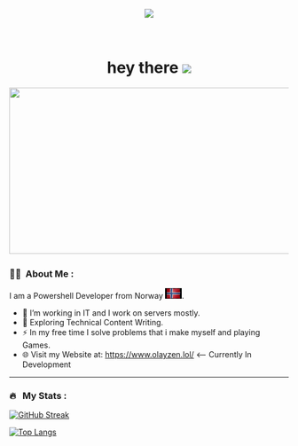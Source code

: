 
<p align="center"><img src="https://media.giphy.com/media/M9gbBd9nbDrOTu1Mqx/giphy.gif" width="100"/></p>
<p align="center">
</p>
<p align="center">
</p>
<p align="center"><img src="https://komarev.com/ghpvc/?username=olayzen&style=flat-square&color=blue" alt=""></p>

<h1 align="center">hey there <img src="https://media.giphy.com/media/hvRJCLFzcasrR4ia7z/giphy.gif" width="40"></h1>

<p align="center"><img src="https://media.giphy.com/media/dWesBcTLavkZuG35MI/giphy.gif" width="600" height="300"  /></p>

### :woman_technologist: &nbsp;About Me :

I am a Powershell Developer from  Norway <img src="flag.gif" width="30">.

- 🔭 I’m working in IT and I work on servers mostly.
- 🌱 Exploring Technical Content Writing.
- ⚡ In my free time I solve problems that i make myself and playing Games.
- 🌐 Visit my Website at: https://www.olayzen.lol/ <-- Currently In Development

---


### 🔥 &nbsp; My Stats :
[![GitHub Streak](http://github-readme-streak-stats.herokuapp.com?user=OlaYZen&theme=dark&background=000000)](https://git.io/streak-stats)

[![Top Langs](https://github-readme-stats.vercel.app/api/top-langs/?username=OlaYZen&layout=compact&theme=vision-friendly-dark)](https://github.com/anuraghazra/github-readme-stats)
